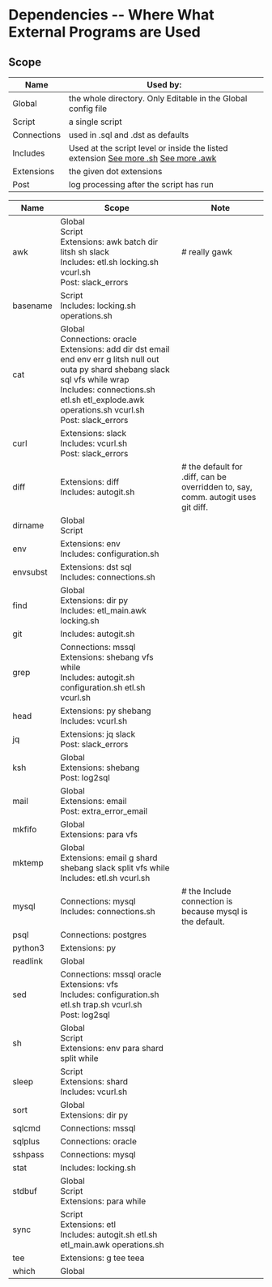 # Dependencies -- Where What External Programs are Used
## Scope
Name | Used by:
-----|----------
Global | the whole directory. Only Editable in the Global config file
Script | a single script
Connections | used in .sql and .dst as defaults
Includes | Used at the script level or inside the listed extension [See more .sh](/docs/sh.md) [See more .awk](/docs/awk.md)
Extensions | the given dot extensions
Post | log processing after the script has run

Name | Scope | Note
-----|-------|-----
awk|Global<br />Script<br />Extensions: awk batch dir litsh sh slack<br />Includes: etl.sh locking.sh vcurl.sh<br />Post: slack_errors|# really gawk
basename|Script<br />Includes: locking.sh operations.sh|
cat|Global<br />Connections: oracle<br />Extensions: add dir dst email end env err g litsh null out outa py shard shebang slack sql vfs while wrap<br />Includes: connections.sh etl.sh etl_explode.awk operations.sh vcurl.sh<br />Post: slack_errors|
curl|Extensions: slack<br />Includes: vcurl.sh<br />Post: slack_errors|
diff|Extensions: diff<br />Includes: autogit.sh|# the default for .diff, can be overridden to, say, comm. autogit uses git diff.
dirname|Global<br />Script|
env|Extensions: env<br />Includes: configuration.sh|
envsubst|Extensions: dst sql<br />Includes: connections.sh|
find|Global<br />Extensions: dir py<br />Includes: etl_main.awk locking.sh|
git|Includes: autogit.sh|
grep|Connections: mssql<br />Extensions: shebang vfs while<br />Includes: autogit.sh configuration.sh etl.sh vcurl.sh|
head|Extensions: py shebang<br />Includes: vcurl.sh|
jq|Extensions: jq slack<br />Post: slack_errors|
ksh|Global<br />Extensions: shebang<br />Post: log2sql|
mail|Global<br />Extensions: email<br />Post: extra_error_email|
mkfifo|Global<br />Extensions: para vfs|
mktemp|Global<br />Extensions: email g shard shebang slack split vfs while<br />Includes: etl.sh vcurl.sh|
mysql|Connections: mysql<br />Includes: connections.sh|# the Include connection is because mysql is the default.
psql|Connections: postgres|
python3|Extensions: py|
readlink|Global|
sed|Connections: mssql oracle<br />Extensions: vfs<br />Includes: configuration.sh etl.sh trap.sh vcurl.sh<br />Post: log2sql|
sh|Global<br />Script<br />Extensions: env para shard split while|
sleep|Script<br />Extensions: shard<br />Includes: vcurl.sh|
sort|Global<br />Extensions: dir py|
sqlcmd|Connections: mssql|
sqlplus|Connections: oracle|
sshpass|Connections: mysql|
stat|Includes: locking.sh|
stdbuf|Global<br />Script<br />Extensions: para while|
sync|Script<br />Extensions: etl<br />Includes: autogit.sh etl.sh etl_main.awk operations.sh|
tee|Extensions: g tee teea|
which|Global|
